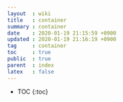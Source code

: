 ```yaml
---
layout  : wiki
title   : container
summary : container
date    : 2020-01-19 21:15:59 +0900
updated : 2020-01-19 21:16:19 +0900
tag     : container
toc     : true
public  : true
parent  : index
latex   : false
---
```

* TOC
{:toc}

# 
